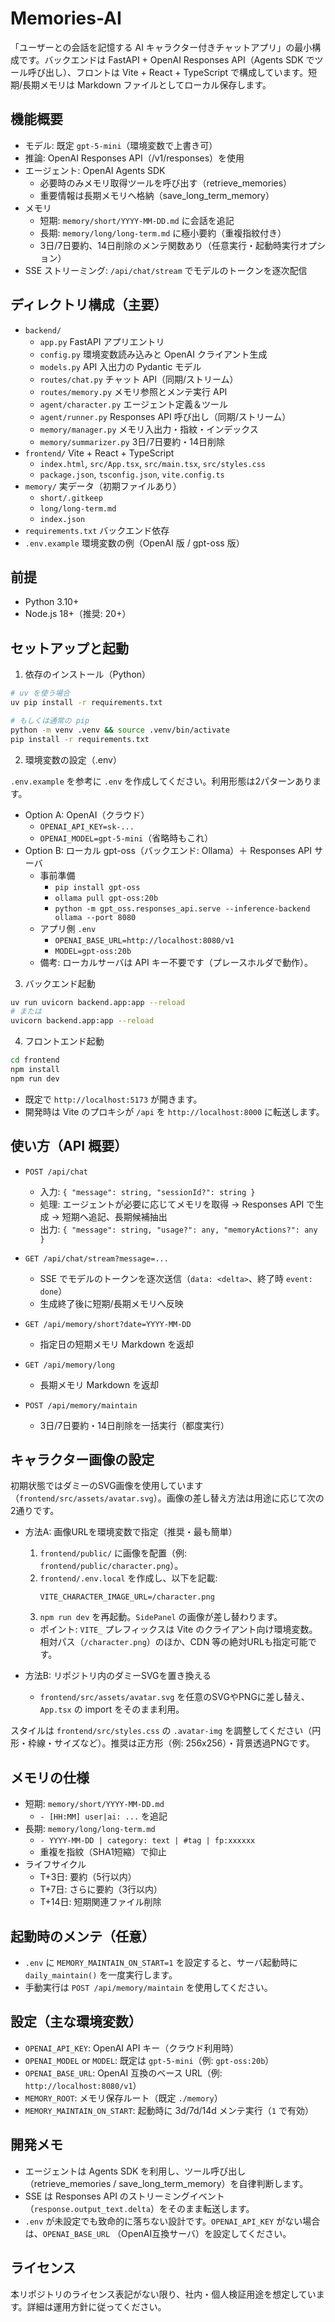 # Memories-AI

「ユーザーとの会話を記憶する AI キャラクター付きチャットアプリ」の最小構成です。バックエンドは FastAPI + OpenAI Responses API（Agents SDK でツール呼び出し）、フロントは Vite + React + TypeScript で構成しています。短期/長期メモリは Markdown ファイルとしてローカル保存します。

## 機能概要

- モデル: 既定 `gpt-5-mini`（環境変数で上書き可）
- 推論: OpenAI Responses API（/v1/responses）を使用
- エージェント: OpenAI Agents SDK
  - 必要時のみメモリ取得ツールを呼び出す（retrieve_memories）
  - 重要情報は長期メモリへ格納（save_long_term_memory）
- メモリ
  - 短期: `memory/short/YYYY-MM-DD.md` に会話を追記
  - 長期: `memory/long/long-term.md` に極小要約（重複指紋付き）
  - 3日/7日要約、14日削除のメンテ関数あり（任意実行・起動時実行オプション）
- SSE ストリーミング: `/api/chat/stream` でモデルのトークンを逐次配信

## ディレクトリ構成（主要）

- `backend/`
  - `app.py` FastAPI アプリエントリ
  - `config.py` 環境変数読み込みと OpenAI クライアント生成
  - `models.py` API 入出力の Pydantic モデル
  - `routes/chat.py` チャット API（同期/ストリーム）
  - `routes/memory.py` メモリ参照とメンテ実行 API
  - `agent/character.py` エージェント定義＆ツール
  - `agent/runner.py` Responses API 呼び出し（同期/ストリーム）
  - `memory/manager.py` メモリ入出力・指紋・インデックス
  - `memory/summarizer.py` 3日/7日要約・14日削除
- `frontend/` Vite + React + TypeScript
  - `index.html`, `src/App.tsx`, `src/main.tsx`, `src/styles.css`
  - `package.json`, `tsconfig.json`, `vite.config.ts`
- `memory/` 実データ（初期ファイルあり）
  - `short/.gitkeep`
  - `long/long-term.md`
  - `index.json`
- `requirements.txt` バックエンド依存
- `.env.example` 環境変数の例（OpenAI 版 / gpt-oss 版）

## 前提

- Python 3.10+
- Node.js 18+（推奨: 20+）

## セットアップと起動

1) 依存のインストール（Python）

```bash
# uv を使う場合
uv pip install -r requirements.txt

# もしくは通常の pip
python -m venv .venv && source .venv/bin/activate
pip install -r requirements.txt
```

2) 環境変数の設定（.env）

`.env.example` を参考に `.env` を作成してください。利用形態は2パターンあります。

- Option A: OpenAI（クラウド）
  - `OPENAI_API_KEY=sk-...`
  - `OPENAI_MODEL=gpt-5-mini`（省略時もこれ）
- Option B: ローカル gpt-oss（バックエンド: Ollama）＋ Responses API サーバ
  - 事前準備
    - `pip install gpt-oss`
    - `ollama pull gpt-oss:20b`
    - `python -m gpt_oss.responses_api.serve --inference-backend ollama --port 8080`
  - アプリ側 `.env`
    - `OPENAI_BASE_URL=http://localhost:8080/v1`
    - `MODEL=gpt-oss:20b`
  - 備考: ローカルサーバは API キー不要です（プレースホルダで動作）。

3) バックエンド起動

```bash
uv run uvicorn backend.app:app --reload
# または
uvicorn backend.app:app --reload
```

4) フロントエンド起動

```bash
cd frontend
npm install
npm run dev
```

- 既定で `http://localhost:5173` が開きます。
- 開発時は Vite のプロキシが `/api` を `http://localhost:8000` に転送します。

## 使い方（API 概要）

- `POST /api/chat`
  - 入力: `{ "message": string, "sessionId?": string }`
  - 処理: エージェントが必要に応じてメモリを取得 → Responses API で生成 → 短期へ追記、長期候補抽出
  - 出力: `{ "message": string, "usage?": any, "memoryActions?": any }`

- `GET /api/chat/stream?message=...`
  - SSE でモデルのトークンを逐次送信（`data: <delta>`、終了時 `event: done`）
  - 生成終了後に短期/長期メモリへ反映

- `GET /api/memory/short?date=YYYY-MM-DD`
  - 指定日の短期メモリ Markdown を返却

- `GET /api/memory/long`
  - 長期メモリ Markdown を返却

- `POST /api/memory/maintain`
  - 3日/7日要約・14日削除を一括実行（都度実行）

## キャラクター画像の設定

初期状態ではダミーのSVG画像を使用しています（`frontend/src/assets/avatar.svg`）。画像の差し替え方法は用途に応じて次の2通りです。

- 方法A: 画像URLを環境変数で指定（推奨・最も簡単）
  1. `frontend/public/` に画像を配置（例: `frontend/public/character.png`）。
  2. `frontend/.env.local` を作成し、以下を記載:
     ```
     VITE_CHARACTER_IMAGE_URL=/character.png
     ```
  3. `npm run dev` を再起動。`SidePanel` の画像が差し替わります。
  - ポイント: `VITE_` プレフィックスは Vite のクライアント向け環境変数。相対パス（`/character.png`）のほか、CDN 等の絶対URLも指定可能です。

- 方法B: リポジトリ内のダミーSVGを置き換える
  - `frontend/src/assets/avatar.svg` を任意のSVGやPNGに差し替え、`App.tsx` の import をそのまま利用。

スタイルは `frontend/src/styles.css` の `.avatar-img` を調整してください（円形・枠線・サイズなど）。推奨は正方形（例: 256x256）・背景透過PNGです。

## メモリの仕様

- 短期: `memory/short/YYYY-MM-DD.md`
  - `- [HH:MM] user|ai: ...` を追記
- 長期: `memory/long/long-term.md`
  - `- YYYY-MM-DD | category: text | #tag | fp:xxxxxx`
  - 重複を指紋（SHA1短縮）で抑止
- ライフサイクル
  - T+3日: 要約（5行以内）
  - T+7日: さらに要約（3行以内）
  - T+14日: 短期関連ファイル削除

## 起動時のメンテ（任意）

- `.env` に `MEMORY_MAINTAIN_ON_START=1` を設定すると、サーバ起動時に `daily_maintain()` を一度実行します。
- 手動実行は `POST /api/memory/maintain` を使用してください。

## 設定（主な環境変数）

- `OPENAI_API_KEY`: OpenAI API キー（クラウド利用時）
- `OPENAI_MODEL` or `MODEL`: 既定は `gpt-5-mini`（例: `gpt-oss:20b`）
- `OPENAI_BASE_URL`: OpenAI 互換のベース URL（例: `http://localhost:8080/v1`）
- `MEMORY_ROOT`: メモリ保存ルート（既定 `./memory`）
- `MEMORY_MAINTAIN_ON_START`: 起動時に 3d/7d/14d メンテ実行（`1` で有効）

## 開発メモ

- エージェントは Agents SDK を利用し、ツール呼び出し（retrieve_memories / save_long_term_memory）を自律判断します。
- SSE は Responses API のストリーミングイベント（`response.output_text.delta`）をそのまま転送します。
- `.env` が未設定でも致命的に落ちない設計です。`OPENAI_API_KEY` がない場合は、`OPENAI_BASE_URL` （OpenAI互換サーバ）を設定してください。

## ライセンス

本リポジトリのライセンス表記がない限り、社内・個人検証用途を想定しています。詳細は運用方針に従ってください。
